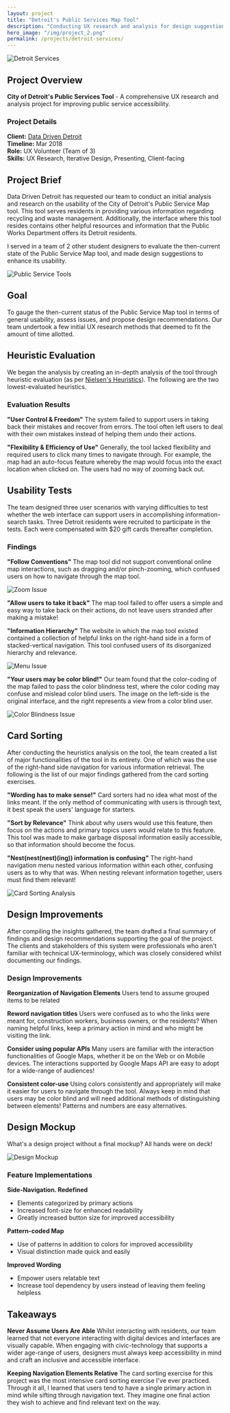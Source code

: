 ```yaml
---
layout: project
title: "Detroit's Public Services Map Tool"
description: "Conducting UX research and analysis for design suggestions"
hero_image: "/img/project_2.png"
permalink: /projects/detroit-services/
---
```


![Detroit Services](/img/dcity.jpg)

## Project Overview

**City of Detroit's Public Services Tool** - A comprehensive UX research and analysis project for improving public service accessibility.

### Project Details

**Client:** [Data Driven Detroit](http://datadrivendetroit.org/)  
**Timeline:** Mar 2018  
**Role:** UX Volunteer (Team of 3)  
**Skills:** UX Research, Iterative Design, Presenting, Client-facing

## Project Brief

Data Driven Detroit has requested our team to conduct an initial analysis and research on the usability of the City of Detroit's Public Service Map tool. This tool serves residents in providing various information regarding recycling and waste management. Additionally, the interface where this tool resides contains other helpful resources and information that the Public Works Department offers its Detroit residents.

I served in a team of 2 other student designers to evaluate the then-current state of the Public Service Map tool, and made design suggestions to enhance its usability.

![Public Service Tools](/img/pw_tool.jpg)

## Goal

To gauge the then-current status of the Public Service Map tool in terms of general usability, assess issues, and propose design recommendations. Our team undertook a few initial UX research methods that deemed to fit the amount of time allotted.

## Heuristic Evaluation

We began the analysis by creating an in-depth analysis of the tool through heuristic evaluation (as per [Nielsen's Heuristics](https://www.nngroup.com/articles/ten-usability-heuristics/)). The following are the two lowest-evaluated heuristics.

### Evaluation Results

**"User Control & Freedom"**
The system failed to support users in taking back their mistakes and recover from errors. The tool often left users to deal with their own mistakes instead of helping them undo their actions.

**"Flexibility & Efficiency of Use"**
Generally, the tool lacked flexibility and required users to click many times to navigate through. For example, the map had an auto-focus feature whereby the map would focus into the exact location when clicked on. The users had no way of zooming back out.

## Usability Tests

The team designed three user scenarios with varying difficulties to test whether the web interface can support users in accomplishing information-search tasks. Three Detroit residents were recruited to participate in the tests. Each were compensated with $20 gift cards thereafter completion.

### Findings

**"Follow Conventions"**
The map tool did not support conventional online map interactions, such as dragging and/or pinch-zooming, which confused users on how to navigate through the map tool.

![Zoom Issue](/img/asb_zoom.png)

**"Allow users to take it back"**
The map tool failed to offer users a simple and easy way to take back on their actions, do not leave users stranded after making a mistake!

**"Information Hierarchy"**
The website in which the map tool existed contained a collection of helpful links on the right-hand side in a form of stacked-vertical navigation. This tool confused users of its disorganized hierarchy and relevance.

![Menu Issue](/img/asb_menu.png)

**"Your users may be color blind!"**
Our team found that the color-coding of the map failed to pass the color blindness test, where the color coding may confuse and mislead color blind users. The image on the left-side is the original interface, and the right represents a view from a color blind user.

![Color Blindness Issue](/img/asb_colorblind.png)

## Card Sorting

After conducting the heuristics analysis on the tool, the team created a list of major functionalities of the tool in its entirety. One of which was the use of the right-hand side navigation for various information retrieval. The following is the list of our major findings gathered from the card sorting exercises.

**"Wording has to make sense!"**
Card sorters had no idea what most of the links meant. If the only method of communicating with users is through text, it best speak the users' language for starters.

**"Sort by Relevance"**
Think about why users would use this feature, then focus on the actions and primary topics users would relate to this feature. This tool was made to make garbage disposal information easily accessible, so that information should become the focus.

**"Nest(nest(nest)(ing)) information is confusing"**
The right-hand navigation menu nested various information within each other, confusing users as to why that was. When nesting relevant information together, users must find them relevant!

![Card Sorting Analysis](/img/card_sorting.jpg)

## Design Improvements

After compiling the insights gathered, the team drafted a final summary of findings and design recommendations supporting the goal of the project. The clients and stakeholders of this system were professionals who aren't familiar with technical UX-terminology, which was closely considered whilst documenting our findings.

### Design Improvements

**Reorganization of Navigation Elements**
Users tend to assume grouped items to be related

**Reword navigation titles**
Users were confused as to who the links were meant for, construction workers, business owners, or the residents? When naming helpful links, keep a primary action in mind and who might be visiting the link.

**Consider using popular APIs**
Many users are familiar with the interaction functionalities of Google Maps, whether it be on the Web or on Mobile devices. The interactions supported by Google Maps API are easy to adopt for a wide-range of audiences!

**Consistent color-use**
Using colors consistently and appropriately will make it easier for users to navigate through the tool. Always keep in mind that users may be color blind and will need additional methods of distinguishing between elements! Patterns and numbers are easy alternatives.

## Design Mockup

What's a design project without a final mockup? All hands were on deck!

![Design Mockup](/img/design_mockup.jpg)

### Feature Implementations

**Side-Navigation. Redefined**
- Elements categorized by primary actions
- Increased font-size for enhanced readability
- Greatly increased button size for improved accessibility

**Pattern-coded Map**
- Use of patterns in addition to colors for improved accessibility
- Visual distinction made quick and easily

**Improved Wording**
- Empower users relatable text
- Increase tool dependency by users instead of leaving them feeling helpless

## Takeaways

**Never Assume Users Are Able**
Whilst interacting with residents, our team learned that not everyone interacting with digital devices and interfaces are visually capable. When engaging with civic-technology that supports a wider age-range of users, designers must always keep accessibility in mind and craft an inclusive and accessible interface.

**Keeping Navigation Elements Relative**
The card sorting exercise for this project was the most intensive card sorting exercise I've ever practiced. Through it all, I learned that users tend to have a single primary action in mind while sifting through navigation text. They imagine one final action they wish to achieve and find relevant text on the way.